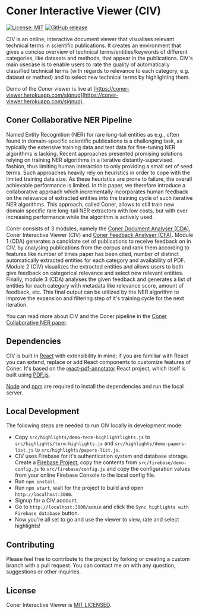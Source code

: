 # Coner Interactive Viewer (CIV)
[![License: MIT](https://img.shields.io/badge/License-MIT-green.svg)](https://opensource.org/licenses/MIT)
[![GitHub release](https://img.shields.io/github/release/vliegenthart/coner_interactive_viewer.svg)](https://github.com/vliegenthart/coner_interactive_viewer/releases)



CIV is an online, interactive document viewer that visualises relevant technical terms in scientific publications. It creates an environment that gives a concise overview of technical terms/entities/keywords of different categories, like datasets and methods, that appear in the publications. CIV's main usecase is to enable users to rate the quality of automatically classified technical terms (with regards to relevance to each category, e.g. dataset or method) and to select new technical terms by highlighting them.

Demo of the Coner viewer is live at [https://coner-viewer.herokuapp.com/signup](https://coner-viewer.herokuapp.com/signup).

## Coner Collaborative NER Pipeline
Named Entity Recognition (NER) for rare long-tail entities as e.g., often found in domain-specific scientific publications is a challenging task, as typically the extensive training data and test data for fine-tuning NER algorithms is lacking. Recent approaches presented promising solutions relying on training NER algorithms in a iterative distantly-supervised fashion, thus limiting human interaction to only providing a small set of seed terms. Such approaches heavily rely on heuristics in order to cope with the limited training data size. As these heuristics are prone to failure, the overall achievable performance is limited. In this paper, we therefore introduce a collaborative approach which incrementally incorporates human feedback on the relevance of extracted entities into the training cycle of such iterative NER algorithms. This approach, called Coner, allows to still train new domain specific rare long-tail NER extractors with low costs, but with ever increasing performance while the algorithm is actively used. 

Coner consists of 3 modules, namely the [Coner Document Analyser (CDA)](https://github.com/vliegenthart/coner_document_analyser), Coner Interactive Viewer (CIV) and [Coner Feedback Analyser (CFA)](https://github.com/vliegenthart/coner_feedback_analyser). Module 1 (CDA) generates a candidate set of publications to receive feedback on in CIV, by analysing publications from the corpus and rank them according to features like number of times paper has been cited, number of distinct automatically extracted entities for each category and availability of PDF. Module 2 (CIV) visualizes the extracted entities and allows users to both give feedback on categorical relevance and select new relevant entities. Finally, module 3 (CDA) analyses the given feedback and generates a list of entities for each category with metadata like relevance score, amount of feedback, etc. This final output can be utilized by the NER algorithm to improve the expansion and filtering step of it's training cycle for the next iteration.

You can read more about CIV and the Coner pipeline in the [Coner Collaborative NER paper](https://github.com/vliegenthart/coner_interactive_viewer/blob/master/public/pdf/coner.pdf).

## Dependencies
CIV is built in [React](https://github.com/facebook/react) with extensibility in mind; if you are familiar with React you can extend, replace or add React components to customize features of Coner. It's based on the [react-pdf-annotator](https://github.com/agentcooper/react-pdf-annotator) React project, which itself is built using [PDF.js](https://github.com/mozilla/pdf.js).

[Node](https://github.com/nodejs/node) and [npm](https://github.com/npm/npm) are required to install the dependencies and run the local server.

## Local Development
The following steps are needed to run CIV locally in development mode:
- Copy `src/highlights/demo-term-highlightlights.js` to `src/highlights/term-highlights.js` and `src/highlights/demo-papers-list.js` to `src/highlights/papers-list.js`. 
- CIV uses Firebase for it's authentication system and database storage. Create a [Firebase Project](https://firebase.google.com/), copy the contents from `src/firebase/demo-config.js` to `src/firebase/config.js` and copy the configuration values from your online Firebase Console to the local config file.
- Run `npm install`.
- Run `npm start`, wait for the project to build and open `http://localhost:3000`.
- Signup for a CIV account.
- Go to `http://localhost:3000/admin` and click the `Sync highlights with Firebase database` button.
- Now you're all set to go and use the viewer to view, rate and select highlights!

## Contributing
Please feel free to contribute to the project by forking or creating a custom branch with a pull request. You can contact me on with any question, suggestions or other inquiries.

## License
Coner Interactive Viewer is [MIT LICENSED](https://github.com/vliegenthart/coner_interactive_viewer/blob/master/LICENSE).